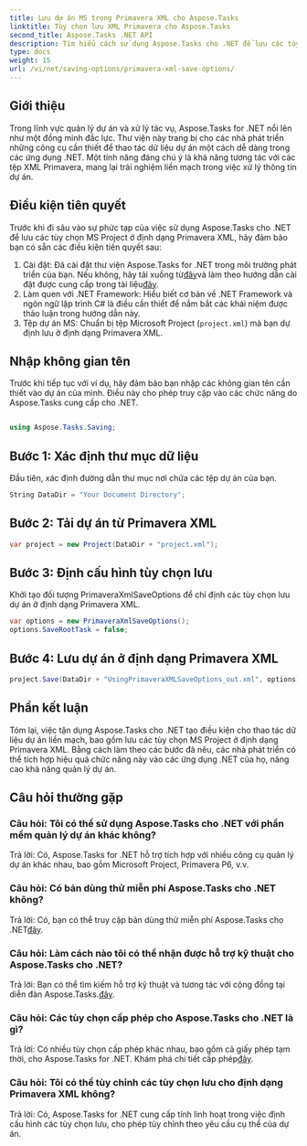 ```yaml
---
title: Lưu dự án MS trong Primavera XML cho Aspose.Tasks
linktitle: Tùy chọn lưu XML Primavera cho Aspose.Tasks
second_title: Aspose.Tasks .NET API
description: Tìm hiểu cách sử dụng Aspose.Tasks cho .NET để lưu các tùy chọn MS Project ở định dạng Primavera XML. Nâng cao khả năng quản lý dự án một cách dễ dàng.
type: docs
weight: 15
url: /vi/net/saving-options/primavera-xml-save-options/
---
```

## Giới thiệu
Trong lĩnh vực quản lý dự án và xử lý tác vụ, Aspose.Tasks for .NET nổi lên như một đồng minh đắc lực. Thư viện này trang bị cho các nhà phát triển những công cụ cần thiết để thao tác dữ liệu dự án một cách dễ dàng trong các ứng dụng .NET. Một tính năng đáng chú ý là khả năng tương tác với các tệp XML Primavera, mang lại trải nghiệm liền mạch trong việc xử lý thông tin dự án.
## Điều kiện tiên quyết
Trước khi đi sâu vào sự phức tạp của việc sử dụng Aspose.Tasks cho .NET để lưu các tùy chọn MS Project ở định dạng Primavera XML, hãy đảm bảo bạn có sẵn các điều kiện tiên quyết sau:
1.  Cài đặt: Đã cài đặt thư viện Aspose.Tasks for .NET trong môi trường phát triển của bạn. Nếu không, hãy tải xuống từ[đây](https://releases.aspose.com/tasks/net/)và làm theo hướng dẫn cài đặt được cung cấp trong tài liệu[đây](https://reference.aspose.com/tasks/net/).
2. Làm quen với .NET Framework: Hiểu biết cơ bản về .NET Framework và ngôn ngữ lập trình C# là điều cần thiết để nắm bắt các khái niệm được thảo luận trong hướng dẫn này.
3. Tệp dự án MS: Chuẩn bị tệp Microsoft Project (`project.xml`) mà bạn dự định lưu ở định dạng Primavera XML.

## Nhập không gian tên
Trước khi tiếp tục với ví dụ, hãy đảm bảo bạn nhập các không gian tên cần thiết vào dự án của mình. Điều này cho phép truy cập vào các chức năng do Aspose.Tasks cung cấp cho .NET.

```csharp

using Aspose.Tasks.Saving;
```

## Bước 1: Xác định thư mục dữ liệu
Đầu tiên, xác định đường dẫn thư mục nơi chứa các tệp dự án của bạn.
```csharp
String DataDir = "Your Document Directory";
```
## Bước 2: Tải dự án từ Primavera XML
```csharp
var project = new Project(DataDir + "project.xml");
```
## Bước 3: Định cấu hình tùy chọn lưu
Khởi tạo đối tượng PrimaveraXmlSaveOptions để chỉ định các tùy chọn lưu dự án ở định dạng Primavera XML.
```csharp
var options = new PrimaveraXmlSaveOptions();
options.SaveRootTask = false;
```
## Bước 4: Lưu dự án ở định dạng Primavera XML
```csharp
project.Save(DataDir + "UsingPrimaveraXMLSaveOptions_out.xml", options);
```

## Phần kết luận
Tóm lại, việc tận dụng Aspose.Tasks cho .NET tạo điều kiện cho thao tác dữ liệu dự án liền mạch, bao gồm lưu các tùy chọn MS Project ở định dạng Primavera XML. Bằng cách làm theo các bước đã nêu, các nhà phát triển có thể tích hợp hiệu quả chức năng này vào các ứng dụng .NET của họ, nâng cao khả năng quản lý dự án.
## Câu hỏi thường gặp
### Câu hỏi: Tôi có thể sử dụng Aspose.Tasks cho .NET với phần mềm quản lý dự án khác không?
Trả lời: Có, Aspose.Tasks for .NET hỗ trợ tích hợp với nhiều công cụ quản lý dự án khác nhau, bao gồm Microsoft Project, Primavera P6, v.v.
### Câu hỏi: Có bản dùng thử miễn phí Aspose.Tasks cho .NET không?
 Trả lời: Có, bạn có thể truy cập bản dùng thử miễn phí Aspose.Tasks cho .NET[đây](https://releases.aspose.com/).
### Câu hỏi: Làm cách nào tôi có thể nhận được hỗ trợ kỹ thuật cho Aspose.Tasks cho .NET?
 Trả lời: Bạn có thể tìm kiếm hỗ trợ kỹ thuật và tương tác với cộng đồng tại diễn đàn Aspose.Tasks.[đây](https://forum.aspose.com/c/tasks/15).
### Câu hỏi: Các tùy chọn cấp phép cho Aspose.Tasks cho .NET là gì?
 Trả lời: Có nhiều tùy chọn cấp phép khác nhau, bao gồm cả giấy phép tạm thời, cho Aspose.Tasks for .NET. Khám phá chi tiết cấp phép[đây](https://purchase.aspose.com/buy).
### Câu hỏi: Tôi có thể tùy chỉnh các tùy chọn lưu cho định dạng Primavera XML không?
Trả lời: Có, Aspose.Tasks for .NET cung cấp tính linh hoạt trong việc định cấu hình các tùy chọn lưu, cho phép tùy chỉnh theo yêu cầu cụ thể của dự án.